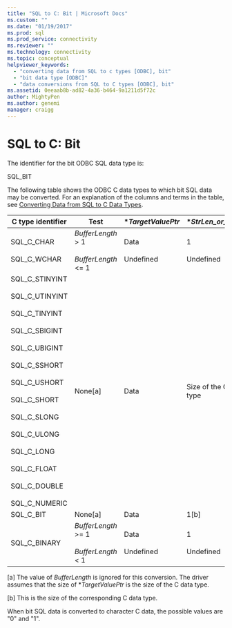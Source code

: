 ```yaml
---
title: "SQL to C: Bit | Microsoft Docs"
ms.custom: ""
ms.date: "01/19/2017"
ms.prod: sql
ms.prod_service: connectivity
ms.reviewer: ""
ms.technology: connectivity
ms.topic: conceptual
helpviewer_keywords: 
  - "converting data from SQL to c types [ODBC], bit"
  - "bit data type [ODBC]"
  - "data conversions from SQL to C types [ODBC], bit"
ms.assetid: 0eeaab8b-ad82-4a36-b464-9a1211d5f72c
author: MightyPen
ms.author: genemi
manager: craigg
---
```

# SQL to C: Bit
The identifier for the bit ODBC SQL data type is:  
  
 SQL_BIT  
  
 The following table shows the ODBC C data types to which bit SQL data may be converted. For an explanation of the columns and terms in the table, see [Converting Data from SQL to C Data Types](../../../odbc/reference/appendixes/converting-data-from-sql-to-c-data-types.md).  
  
|C type identifier|Test|**TargetValuePtr*|**StrLen_or_IndPtr*|SQLSTATE|  
|-----------------------|----------|------------------------|----------------------------|--------------|  
|SQL_C_CHAR<br /><br /> SQL_C_WCHAR|*BufferLength* > 1<br /><br /> *BufferLength* <= 1|Data<br /><br /> Undefined|1<br /><br /> Undefined|n/a<br /><br /> 22003|  
|SQL_C_STINYINT<br /><br /> SQL_C_UTINYINT<br /><br /> SQL_C_TINYINT<br /><br /> SQL_C_SBIGINT<br /><br /> SQL_C_UBIGINT<br /><br /> SQL_C_SSHORT<br /><br /> SQL_C_USHORT<br /><br /> SQL_C_SHORT<br /><br /> SQL_C_SLONG<br /><br /> SQL_C_ULONG<br /><br /> SQL_C_LONG<br /><br /> SQL_C_FLOAT<br /><br /> SQL_C_DOUBLE<br /><br /> SQL_C_NUMERIC|None[a]|Data|Size of the C data type|n/a|  
|SQL_C_BIT|None[a]|Data|1[b]|n/a|  
|SQL_C_BINARY|*BufferLength* >= 1<br /><br /> *BufferLength* < 1|Data<br /><br /> Undefined|1<br /><br /> Undefined|n/a<br /><br /> 22003|  
  
 [a]   The value of *BufferLength* is ignored for this conversion. The driver assumes that the size of **TargetValuePtr* is the size of the C data type.  
  
 [b]   This is the size of the corresponding C data type.  
  
 When bit SQL data is converted to character C data, the possible values are "0" and "1".
